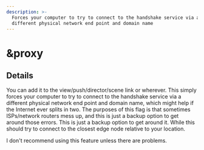 ```yaml
---
description: >-
  Forces your computer to try to connect to the handshake service via a
  different physical network end point and domain name
---
```


# \&proxy

## Details

You can add it to the view/push/director/scene link or wherever. This simply forces your computer to try to connect to the handshake service via a different physical network end point and domain name, which might help if the Internet ever splits in two. The purposes of this flag is that sometimes ISPs/network routers mess up, and this is just a backup option to get around those errors. This is just a backup option to get around it. While this should try to connect to the closest edge node relative to your location.

I don't recommend using this feature unless there are problems.

